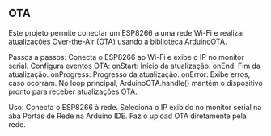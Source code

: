 ## OTA
Este projeto permite conectar um ESP8266 a uma rede Wi-Fi e realizar atualizações Over-the-Air (OTA) usando a biblioteca ArduinoOTA.

Passos a passos:
Conecta o ESP8266 ao Wi-Fi e exibe o IP no monitor serial.
Configura eventos OTA:
onStart: Início da atualização.
onEnd: Fim da atualização.
onProgress: Progresso da atualização.
onError: Exibe erros, caso ocorram.
No loop principal, ArduinoOTA.handle() mantém o dispositivo pronto para receber atualizações OTA.

Uso:
Conecta o ESP8266 à rede.
Seleciona o IP exibido no monitor serial na aba Portas de Rede na Arduino IDE.
Faz o upload OTA diretamente pela rede.
